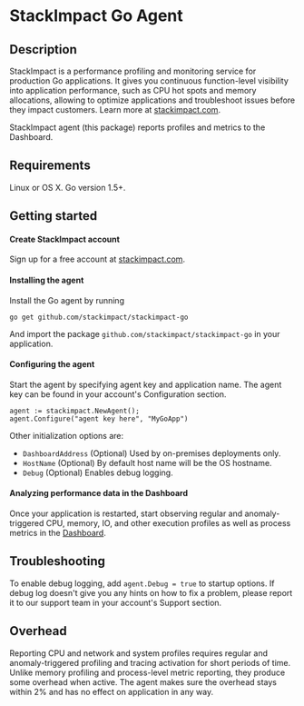 # StackImpact Go Agent

## Description

StackImpact is a performance profiling and monitoring service for production Go applications. It gives you continuous function-level visibility into application performance, such as CPU hot spots and memory allocations, allowing to optimize applications and troubleshoot issues before they impact customers. Learn more at [stackimpact.com](https://stackimpact.com/).

StackImpact agent (this package) reports profiles and metrics to the Dashboard.


## Requirements

Linux or OS X. Go version 1.5+.


## Getting started

#### Create StackImpact account

Sign up for a free account at [stackimpact.com](https://stackimpact.com/).


#### Installing the agent

Install the Go agent by running

```
go get github.com/stackimpact/stackimpact-go
```

And import the package `github.com/stackimpact/stackimpact-go` in your application.


#### Configuring the agent

Start the agent by specifying agent key and application name. The agent key can be found in your account's Configuration section.

```
agent := stackimpact.NewAgent();
agent.Configure("agent key here", "MyGoApp")
```

Other initialization options are:
* `DashboardAddress` (Optional) Used by on-premises deployments only.
* `HostName` (Optional) By default host name will be the OS hostname.
* `Debug` (Optional) Enables debug logging.


#### Analyzing performance data in the Dashboard

Once your application is restarted, start observing regular and anomaly-triggered CPU, memory, IO, and other execution profiles as well as process metrics in the [Dashboard](https://dashboard.stackimpact.com/).


## Troubleshooting

To enable debug logging, add `agent.Debug = true` to startup options. If debug log doesn't give you any hints on how to fix a problem, please report it to our support team in your account's Support section.


## Overhead
Reporting CPU and network and system profiles requires regular and anomaly-triggered profiling and tracing activation for short periods of time. Unlike memory profiling and process-level metric reporting, they produce some overhead when active. The agent makes sure the overhead stays within 2% and has no effect on application in any way.

